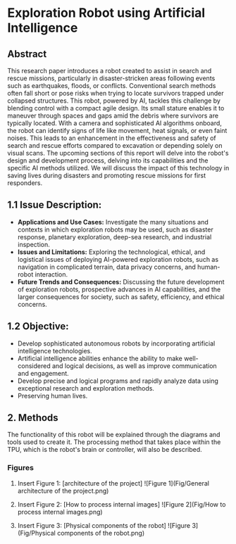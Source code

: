 # Exploration Robot using Artificial Intelligence

## Abstract
This research paper introduces a robot created to assist in search and rescue missions, particularly in disaster-stricken areas following events such as earthquakes, floods, or conflicts. Conventional search methods often fall short or pose risks when trying to locate survivors trapped under collapsed structures. This robot, powered by AI, tackles this challenge by blending control with a compact agile design. Its small stature enables it to maneuver through spaces and gaps amid the debris where survivors are typically located. With a camera and sophisticated AI algorithms onboard, the robot can identify signs of life like movement, heat signals, or even faint noises. This leads to an enhancement in the effectiveness and safety of search and rescue efforts compared to excavation or depending solely on visual scans. The upcoming sections of this report will delve into the robot's design and development process, delving into its capabilities and the specific AI methods utilized. We will discuss the impact of this technology in saving lives during disasters and promoting rescue missions for first responders.

## 1.1 Issue Description:
- **Applications and Use Cases:** Investigate the many situations and contexts in which exploration robots may be used, such as disaster response, planetary exploration, deep-sea research, and industrial inspection.
- **Issues and Limitations:** Exploring the technological, ethical, and logistical issues of deploying AI-powered exploration robots, such as navigation in complicated terrain, data privacy concerns, and human-robot interaction.
- **Future Trends and Consequences:** Discussing the future development of exploration robots, prospective advances in AI capabilities, and the larger consequences for society, such as safety, efficiency, and ethical concerns.

## 1.2 Objective:
- Develop sophisticated autonomous robots by incorporating artificial intelligence technologies.
- Artificial intelligence abilities enhance the ability to make well-considered and logical decisions, as well as improve communication and engagement.
- Develop precise and logical programs and rapidly analyze data using exceptional research and exploration methods.
- Preserving human lives.

## 2. Methods
The functionality of this robot will be explained through the diagrams and tools used to create it. The processing method that takes place within the TPU, which is the robot's brain or controller, will also be described.

### Figures
1. Insert Figure 1: [architecture of the project]
![Figure 1](Fig/General architecture of the project.png)

2. Insert Figure 2: [How to process internal images]
![Figure 2](Fig/How to process internal images.png)

3. Insert Figure 3: [Physical components of the robot]
![Figure 3](Fig/Physical components of the robot.png)
